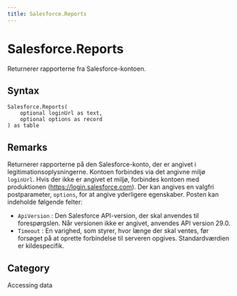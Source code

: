 ```yaml
---
title: Salesforce.Reports
---
```


# Salesforce.Reports


Returnerer rapporterne fra Salesforce-kontoen.


## Syntax

```powerquery
Salesforce.Reports(
    optional loginUrl as text,
    optional options as record
) as table
```


## Remarks

Returnerer rapporterne på den Salesforce-konto, der er angivet i legitimationsoplysningerne. Kontoen forbindes via det angivne miljø <code>loginUrl</code>. Hvis der ikke er angivet et miljø, forbindes kontoen med produktionen (https://login.salesforce.com). Der kan angives en valgfri postparameter, <code>options</code>, for at angive yderligere egenskaber. Posten kan indeholde følgende felter:    <ul><li><code>ApiVersion</code> : Den Salesforce API-version, der skal anvendes til foresp&#248;rgslen. N&#229;r versionen ikke er angivet, anvendes API version 29.0.</li><li><code>Timeout</code> : En varighed, som styrer, hvor l&#230;nge der skal ventes, f&#248;r fors&#248;get p&#229; at oprette forbindelse til serveren opgives. Standardv&#230;rdien er kildespecifik.</li></ul>    



## Category
Accessing data
